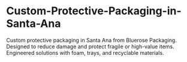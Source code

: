 # Custom-Protective-Packaging-in-Santa-Ana
Custom protective packaging in Santa Ana from Bluerose Packaging. Designed to reduce damage and protect fragile or high-value items. Engineered solutions with foam, trays, and recyclable materials.

